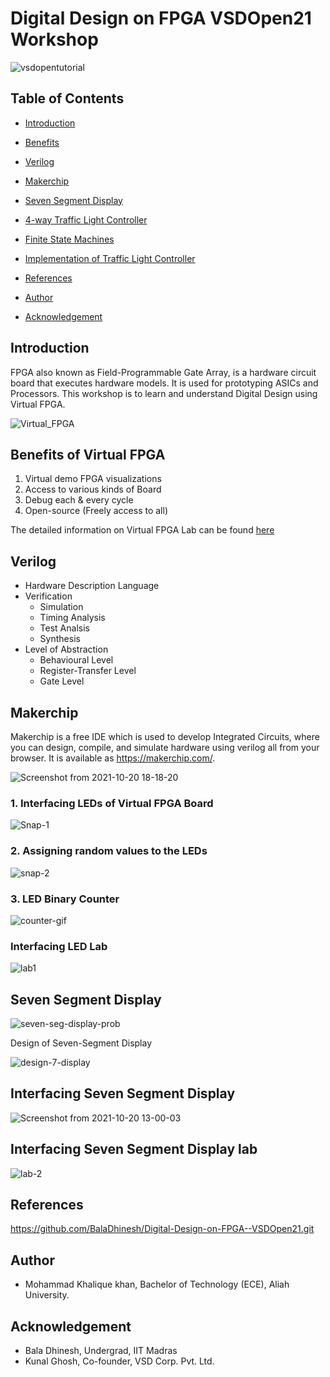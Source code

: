
# Digital Design on FPGA VSDOpen21 Workshop

![vsdopentutorial](https://user-images.githubusercontent.com/80625515/137896513-0cc9dace-0454-43a7-be28-a6ce883cf631.png)


## Table of Contents

- [Introduction](#introduction)
- [Benefits](#benefits-of-virtual-fpga)
- [Verilog](#verilog)
- [Makerchip](#makerchip)
- [Seven Segment Display](#seven-segment-display)
- [4-way Traffic Light Controller](#4-way-traffic-light-controller)
- [Finite State Machines](#finite-state-machines)
- [Implementation of Traffic Light Controller](#implementation-of-traffic-light-controller)


- [References](#references)
- [Author](#author)
- [Acknowledgement](#acknowledgement)

## Introduction

FPGA also known as Field-Programmable Gate Array, is a hardware circuit board that executes hardware models. It is used for prototyping ASICs and Processors.
This workshop is to learn and understand Digital Design using Virtual FPGA.

![Virtual_FPGA](https://user-images.githubusercontent.com/80625515/138098267-8756ed97-1171-4c35-a865-1465c3b42c65.png)



## Benefits of Virtual FPGA

1. Virtual demo FPGA visualizations
2. Access to various kinds of Board
3. Debug each & every cycle
4. Open-source (Freely access to all)

The detailed information on Virtual FPGA Lab can be found [here](https://github.com/BalaDhinesh/Virtual-FPGA-Lab.git)


## Verilog

- Hardware Description Language
- Verification 
  - Simulation
  - Timing Analysis
  - Test Analsis
  - Synthesis
- Level of Abstraction 
  - Behavioural Level
  - Register-Transfer Level
  - Gate Level

## Makerchip 

Makerchip is a free IDE which is used to develop Integrated Circuits, where you can design, compile, and simulate hardware using verilog all from your browser. It is available as https://makerchip.com/.

![Screenshot from 2021-10-20 18-18-20](https://user-images.githubusercontent.com/80625515/138098474-9fa1cfa1-81f9-4a58-9d7d-068483d4a7af.png)



### 1. Interfacing LEDs of Virtual FPGA Board

![Snap-1](https://user-images.githubusercontent.com/80625515/138098510-93a7bf46-c3a2-41f5-9e79-42e9c9e0385f.png)


### 2. Assigning random values to the LEDs

![snap-2](https://user-images.githubusercontent.com/80625515/138098542-84bc8015-7d37-427c-9740-31a7d50a5fed.png)


### 3. LED Binary Counter

![counter-gif](https://user-images.githubusercontent.com/80625515/138130357-b379156c-6841-46c8-a41e-18301fee9cd5.gif)


### Interfacing LED Lab 

![lab1](https://user-images.githubusercontent.com/80625515/138124739-d1545d84-fdad-4363-a568-24a45eb46237.gif)


## Seven Segment Display

![seven-seg-display-prob](https://user-images.githubusercontent.com/80625515/138107446-6b86aa73-6740-4577-9bc7-c9ca9f032cba.png)

Design of Seven-Segment Display

![design-7-display](https://user-images.githubusercontent.com/80625515/138107786-7a4622a1-24e0-4ff0-809b-51bac3187802.png)

## Interfacing Seven Segment Display

![Screenshot from 2021-10-20 13-00-03](https://user-images.githubusercontent.com/80625515/138108059-6f6d522c-f322-4c05-a941-2b20c0f0b458.png)

## Interfacing Seven Segment Display lab

![lab-2](https://user-images.githubusercontent.com/80625515/138129945-4121ee36-c364-451f-94f0-731f4e0236ac.gif)


## References
https://github.com/BalaDhinesh/Digital-Design-on-FPGA--VSDOpen21.git

## Author
- Mohammad Khalique khan, Bachelor of Technology (ECE), Aliah University.

## Acknowledgement
- Bala Dhinesh, Undergrad, IIT Madras
- Kunal Ghosh, Co-founder, VSD Corp. Pvt. Ltd.


